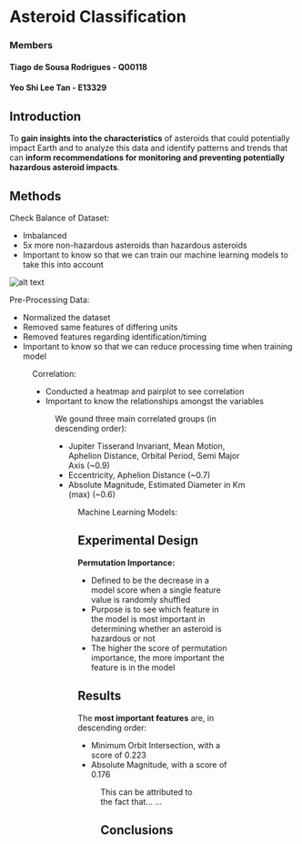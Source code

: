 # Asteroid Classification

### Members
#### Tiago de Sousa Rodrigues - Q00118
#### Yeo Shi Lee Tan - E13329


## Introduction
To **gain insights into the characteristics** of asteroids that could potentially impact Earth and to analyze this data and identify patterns and trends that can **inform recommendations for monitoring and preventing potentially hazardous asteroid impacts**.

## Methods
Check Balance of Dataset:
* Imbalanced
* 5x more non-hazardous asteroids than hazardous asteroids
* Important to know so that we can train our machine learning models to take this into account

![alt text](https://github.com/rodrigues177/Q00118/images/ML_Balance.png?raw=true)

Pre-Processing Data:
* Normalized the dataset
* Removed same features of differing units
* Removed features regarding identification/timing
* Important to know so that we can reduce processing time when training model

<FIGURE>
  
Correlation:
* Conducted a heatmap and pairplot to see correlation
* Important to know the relationships amongst the variables
  
 <FIGURE>
  
We gound three main correlated groups (in descending order):
* Jupiter Tisserand Invariant, Mean Motion, Aphelion Distance, Orbital Period, Semi Major Axis (~0.9)
* Eccentricity, Aphelion Distance (~0.7)
* Absolute Magnitude, Estimated Diameter in Km (max) (~0.6)
 
<FIGURE>
  
Machine Learning Models:
 


## Experimental Design
**Permutation Importance:**
* Defined to be the decrease in a model score when a single feature value is randomly shuffled
* Purpose is to see which feature in the model is most important in determining whether an asteroid is hazardous or not
* The higher the score of permutation importance, the more important the feature is in the model

## Results
The **most important features** are, in descending order:
* Minimum Orbit Intersection, with a score of 0.223
* Absolute Magnitude, with a score of 0.176

<FIGURE>

This can be attributed to the fact that... <insights>... <hazardous NEOs>

## Conclusions
